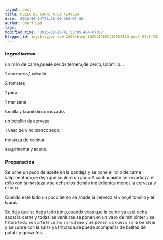 ```yaml
---
layout: post
title: ROLLO DE CARNE A LA CERVEZA
date: '2010-06-14T22:30:00.000-07:00'
author: Smurf Dad
tags: 
modified_time: '2016-03-16T01:53:09.404-07:00'
blogger_id: tag:blogger.com,1999:blog-5299957599287034512.post-6811478332682885245
---
```


<h3>Ingredientes</h3>

un rollo de carne,puede ser de ternera,de cerdo,solomillo...

1 zanahoria,1 cebolla

2 tomates

1 pera

1 manzana

tomillo y laurel desmanuzado.

un botellin de cerveza

1 vaso de vino blanco seco.

mostaza de cocinar.

sal,pimienta y aceite.

<h3>Preparación</h3>

Se pone un poco de aceite en la bandeja y se pone el rollo de carne salpimentado,se deja que se dore un poco.A continuación se envadurna el rollo con la mostaza y se echan los demás ingredientes menos la cerveza y el vino.

Cuando esté todo un poco tierno se añade la cerveza,el vino,el tomillo y el laurel.

Se deja que se haga todo junto,cuando veas que la carne ya está echa sacar la carne y todas las verduras se ponen en un vaso de minipimer y se tritura todo.se corta la carne en rodajas y se ponen de nuevo en la bandeja y se cubre con la salsa ya triturada.se puede acompañar de bolitas de patata y guisantes.

